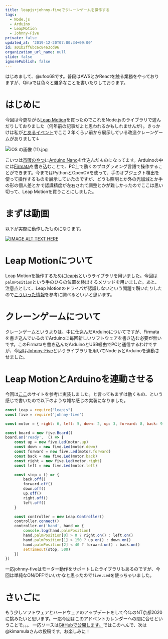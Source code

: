 ```yaml
---
title: leapjs+johnny-fiveでクレーンゲームを操作する
tags:
  - Node.js
  - Arduino
  - LeapMotion
  - Johnny-Five
private: false
updated_at: '2019-12-20T07:00:34+09:00'
id: a01b2ff6bc6c8463cd96
organization_url_name: null
slide: false
ignorePublish: false
---
```

はじめまして、@ufoo68です。普段はAWSとかReactを触る業務をやっておりますが、Qiitaでは色々と雑多なことを書いたりしております。

# はじめに
今回は今更ながら[Leap Motion](https://www.leapmotion.com/ja/)を買ったのでこれをNode.jsのライブラリで遊んだりしておりました（何年前の記事だよと思われるかもしれませんが）。きっかけは私が[とあるイベント](http://wiki.nicotech.jp/nico_tech/index.php?NT%E4%BA%AC%E9%83%BD2019)でここ２年くらい前から展示している改造クレーンゲームがありまして↓

![iOS の画像 (11).jpg](https://qiita-image-store.s3.ap-northeast-1.amazonaws.com/0/209689/42e8cf0e-fdd3-4932-6132-1bf8a3f22fe8.jpeg)

こいつは[市販のやつ](https://item.rakuten.co.jp/goldstar/r300-12-86353/?gclid=Cj0KCQiArdLvBRCrARIsAGhB_sxQfBipA6Vv8yEBRVoS-u-1ezb8omFKldLB05KPmRyxIMST0wzd8AIaAsr1EALw_wcB&scid=af_pc_etc&sc2id=af_113_0_10001868)に[Arduino Nano](https://www.switch-science.com/catalog/2554/)を仕込んだものになってます。Arduinoの中には[Firmata](https://ashitani.jp/wiki/index.rb?p=Arduino%2FFirmata)を書き込むことで、PC上で動くのプログラミング言語で操作することができます。今まではPythonとOpenCVを使って、手のオブジェクト検出を使って操作するものを展示していたのですが、どうも照明とか外の光加減とか手の形の個人差とかで認識精度が左右されて調整とかが難しかったのでここは思い切って、Leap Motionを買うことにしました。

# まずは動画

以下が実際に動作したものになります。

[![IMAGE ALT TEXT HERE](http://img.youtube.com/vi/G8_YqshXMzA/0.jpg)](https://youtu.be/G8_YqshXMzA)

# Leap Motionについて

Leap Motionを操作するために[leapjs](https://github.com/leapmotion/leapjs)というライブラリを用いました。今回は`palmPosition`という手のひらの位置を検出するメソッドを用いました。あと、注意点として、Leap Motionのドライバが認識しないという問題で躓いたりしたので[こういった情報](https://qiita.com/yuta0218/items/8b9f08d7e51cbbf6b7a3)を参考に調べるといいと思います。

# クレーンゲームについて

クレーンゲームというよりは、中に仕込んだArduinoについてですが、Firmataを書き込んでいるのでArduinoに毎回新しいソフトウェアを書き込む必要が無いです。このFirmataを書き込んだArduinoとUSB経由でPCと通信するわけですが、今回は[Johnny-Five](http://johnny-five.io/)というライブラリを用いてNode.jsとArduinoを連動させました。

# Leap MotionとArduinoを連動させる

今回は[ここ](https://junni.co.jp/release/46/)のサイトを参考に実装しました。と言ってもまずは動くもの、という感じで書いたので以下のような雑な感じの実装になりました。

```js
const Leap = require("leapjs")
const five = require('johnny-five')

const motor = { right: 6, left: 5, down: 2, up: 3, forward: 8, back: 9 }

const board = new five.Board()
board.on('ready',  () => {
    const up = new five.Led(motor.up)
    const down = new five.Led(motor.down)
    const forward = new five.Led(motor.forward)
    const back = new five.Led(motor.back)
    const right = new five.Led(motor.right)
    const left = new five.Led(motor.left)

    const stop = () => {
        back.off()
        forward.off()
        down.off()
        up.off()
        right.off()
        left.off()
    }

    const controller = new Leap.Controller()
    controller.connect()
    controller.on('hand', hand => {
        console.log(hand.palmPosition)
        hand.palmPosition[0] > 0 ? right.on() : left.on()
        hand.palmPosition[1] > 150 ? up.on() : down.on()
        hand.palmPosition[2] < 40 ? forward.on() : back.on()
        setTimeout(stop, 500)
    })
})

```

一応johnny-fiveはモーター動作をサポートしたライブラリもあるのですが、今回は単純なON/OFFでいいかなと思ったので`five.Led`を使っちゃいました。


# さいごに

もう少しソフトウェアとハードウェアのアップデートをして今年のNT京都2020に挑みたいと思います。一応今回はこのアドベントカレンダーへの間に合せということで。。。
一応ソースは[GitHubで公開します。](https://github.com/ufoo68/crane)ではこのへんで、次は@kimamulaさんの投稿です。お楽しみに！
